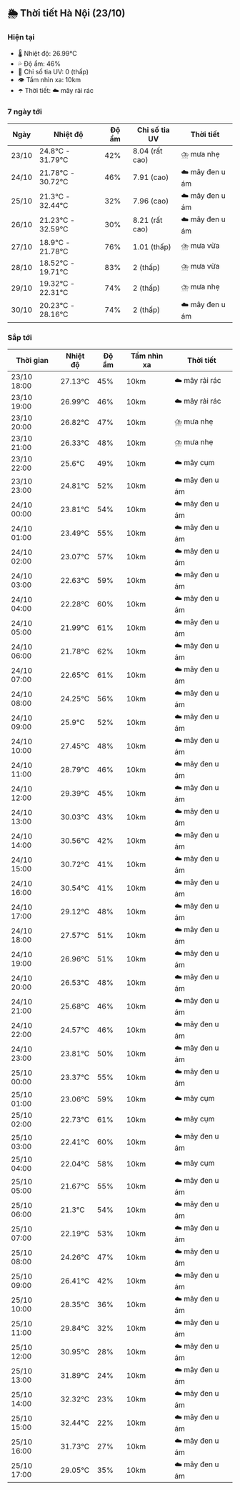 ## 🌦️ Thời tiết Hà Nội (23/10)

### Hiện tại

- 🌡️ Nhiệt độ: 26.99℃
- 💦 Độ ẩm: 46%
- 🌟 Chỉ số tia UV: 0 (thấp)
- 👁️ Tầm nhìn xa: 10km
- ☂️ Thời tiết: ☁️ mây rải rác

### 7 ngày tới

| Ngày | Nhiệt độ | Độ ẩm | Chỉ số tia UV | Thời tiết |
| --- | --- | --- | --- | --- |
| 23/10 | 24.8℃ - 31.79℃ | 42% | 8.04 (rất cao) | ⛈️ mưa nhẹ |
| 24/10 | 21.78℃ - 30.72℃ | 46% | 7.91 (cao) | ☁️ mây đen u ám |
| 25/10 | 21.3℃ - 32.44℃ | 32% | 7.96 (cao) | ☁️ mây đen u ám |
| 26/10 | 21.23℃ - 32.59℃ | 30% | 8.21 (rất cao) | ☁️ mây đen u ám |
| 27/10 | 18.9℃ - 21.78℃ | 76% | 1.01 (thấp) | ⛈️ mưa vừa |
| 28/10 | 18.52℃ - 19.71℃ | 83% | 2 (thấp) | ⛈️ mưa vừa |
| 29/10 | 19.32℃ - 22.31℃ | 74% | 2 (thấp) | ⛈️ mưa nhẹ |
| 30/10 | 20.23℃ - 28.16℃ | 74% | 2 (thấp) | ☁️ mây đen u ám |

### Sắp tới

| Thời gian | Nhiệt độ | Độ ẩm | Tầm nhìn xa | Thời tiết |
| --- | --- | --- | --- | --- |
| 23/10 18:00 | 27.13℃ | 45% | 10km | ☁️ mây rải rác |
| 23/10 19:00 | 26.99℃ | 46% | 10km | ☁️ mây rải rác |
| 23/10 20:00 | 26.82℃ | 47% | 10km | ⛈️ mưa nhẹ |
| 23/10 21:00 | 26.33℃ | 48% | 10km | ⛈️ mưa nhẹ |
| 23/10 22:00 | 25.6℃ | 49% | 10km | ☁️ mây cụm |
| 23/10 23:00 | 24.81℃ | 52% | 10km | ☁️ mây đen u ám |
| 24/10 00:00 | 23.81℃ | 54% | 10km | ☁️ mây đen u ám |
| 24/10 01:00 | 23.49℃ | 55% | 10km | ☁️ mây đen u ám |
| 24/10 02:00 | 23.07℃ | 57% | 10km | ☁️ mây đen u ám |
| 24/10 03:00 | 22.63℃ | 59% | 10km | ☁️ mây đen u ám |
| 24/10 04:00 | 22.28℃ | 60% | 10km | ☁️ mây đen u ám |
| 24/10 05:00 | 21.99℃ | 61% | 10km | ☁️ mây đen u ám |
| 24/10 06:00 | 21.78℃ | 62% | 10km | ☁️ mây đen u ám |
| 24/10 07:00 | 22.65℃ | 61% | 10km | ☁️ mây đen u ám |
| 24/10 08:00 | 24.25℃ | 56% | 10km | ☁️ mây đen u ám |
| 24/10 09:00 | 25.9℃ | 52% | 10km | ☁️ mây đen u ám |
| 24/10 10:00 | 27.45℃ | 48% | 10km | ☁️ mây đen u ám |
| 24/10 11:00 | 28.79℃ | 46% | 10km | ☁️ mây đen u ám |
| 24/10 12:00 | 29.39℃ | 45% | 10km | ☁️ mây đen u ám |
| 24/10 13:00 | 30.03℃ | 43% | 10km | ☁️ mây đen u ám |
| 24/10 14:00 | 30.56℃ | 42% | 10km | ☁️ mây đen u ám |
| 24/10 15:00 | 30.72℃ | 41% | 10km | ☁️ mây đen u ám |
| 24/10 16:00 | 30.54℃ | 41% | 10km | ☁️ mây đen u ám |
| 24/10 17:00 | 29.12℃ | 48% | 10km | ☁️ mây đen u ám |
| 24/10 18:00 | 27.57℃ | 51% | 10km | ☁️ mây đen u ám |
| 24/10 19:00 | 26.96℃ | 51% | 10km | ☁️ mây đen u ám |
| 24/10 20:00 | 26.53℃ | 48% | 10km | ☁️ mây đen u ám |
| 24/10 21:00 | 25.68℃ | 46% | 10km | ☁️ mây đen u ám |
| 24/10 22:00 | 24.57℃ | 46% | 10km | ☁️ mây đen u ám |
| 24/10 23:00 | 23.81℃ | 50% | 10km | ☁️ mây đen u ám |
| 25/10 00:00 | 23.37℃ | 55% | 10km | ☁️ mây đen u ám |
| 25/10 01:00 | 23.06℃ | 59% | 10km | ☁️ mây cụm |
| 25/10 02:00 | 22.73℃ | 61% | 10km | ☁️ mây cụm |
| 25/10 03:00 | 22.41℃ | 60% | 10km | ☁️ mây đen u ám |
| 25/10 04:00 | 22.04℃ | 58% | 10km | ☁️ mây cụm |
| 25/10 05:00 | 21.67℃ | 55% | 10km | ☁️ mây đen u ám |
| 25/10 06:00 | 21.3℃ | 54% | 10km | ☁️ mây đen u ám |
| 25/10 07:00 | 22.19℃ | 53% | 10km | ☁️ mây đen u ám |
| 25/10 08:00 | 24.26℃ | 47% | 10km | ☁️ mây đen u ám |
| 25/10 09:00 | 26.41℃ | 42% | 10km | ☁️ mây đen u ám |
| 25/10 10:00 | 28.35℃ | 36% | 10km | ☁️ mây đen u ám |
| 25/10 11:00 | 29.84℃ | 32% | 10km | ☁️ mây đen u ám |
| 25/10 12:00 | 30.95℃ | 28% | 10km | ☁️ mây đen u ám |
| 25/10 13:00 | 31.89℃ | 24% | 10km | ☁️ mây đen u ám |
| 25/10 14:00 | 32.32℃ | 23% | 10km | ☁️ mây đen u ám |
| 25/10 15:00 | 32.44℃ | 22% | 10km | ☁️ mây đen u ám |
| 25/10 16:00 | 31.73℃ | 27% | 10km | ☁️ mây đen u ám |
| 25/10 17:00 | 29.05℃ | 35% | 10km | ☁️ mây đen u ám |
